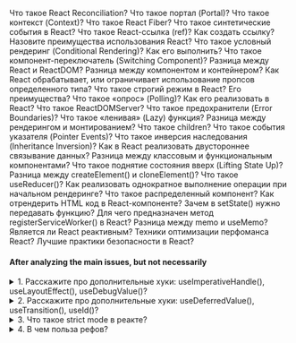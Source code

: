 Что такое React Reconciliation?
Что такое портал (Portal)?
Что такое контекст (Context)?
Что такое React Fiber?
Что такое синтетические события в React?
Что такое React-ссылка (ref)? Как создать ссылку?
Назовите преимущества использования React?
Что такое условный рендеринг (Conditional Rendering)? Как его выполнить?
Что такое компонент-переключатель (Switching Component)?
Разница между React и ReactDOM?
Разница между компонентом и контейнером?
Как React обрабатывает, или ограничивает использование пропсов определенного типа?
Что такое строгий режим в React? Его преимущества?
Что такое «опрос» (Polling)? Как его реализовать в React?
Что такое ReactDOMServer?
Что такое предохранители (Error Boundaries)?
Что такое «ленивая» (Lazy) функция?
Разница между рендерингом и монтированием?
Что такое сhildren?
Что такое события указателя (Pointer Events)?
Что такое инверсия наследования (Inheritance Inversion)?
Как в React реализовать двустороннее связывание данных?
Разница между классовым и функциональным компонентами?
Что такое поднятие состояния вверх (Lifting State Up)?
Разница между createElement() и cloneElement()?
Что такое useReducer()?
Как реализовать однократное выполнение операции при начальном рендеринге?
Что такое распределенный компонент?
Как отрендерить HTML код в React-компоненте?
Зачем в setState() нужно передавать функцию?
Для чего предназначен метод registerServiceWorker() в React?
Разница между memo и useMemo?
Является ли React реактивным?
Техники оптимизации перфоманса React?
Лучшие практики безопасности в React?







#### After analyzing the main issues, but not necessarily

<details>
<summary> 1. Расскажите про дополнительные хуки: useImperativeHandle(), useLayoutEffect(), useDebugValue()? </summary>

</details>


<details>
<summary> 2. Расскажите про дополнительные хуки:  useDeferredValue(), useTransition(), useId()? </summary>

</details>


<details>
<summary> 3. Что такое strict mode в реакте? </summary>

</details>


<details>
<summary> 4. В чем польза рефов?</summary>

Как создавать рефы (refs)? 

Что такое React.forwardRef?

</details>
